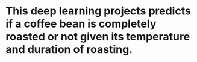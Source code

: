 # This deep learning projects predicts if a coffee bean is completely roasted or not given its temperature and duration of roasting.
